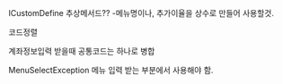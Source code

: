 ICustomDefine 
	추상메서드??
	-메뉴명이나, 추가이율을 상수로 만들어 사용할것. 
	
코드정렬

계좌정보입력 받을때 공통코드는 하나로 병합

MenuSelectException
	메뉴 입력 받는 부분에서 사용해야 함. 